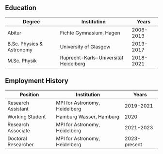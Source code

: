 ## Education

| Degree                          | Institution                               | Years      |
|---------------------------------|-------------------------------------------|------------|
| Abitur                          | Fichte Gymnasium, Hagen                   | 2006-2013  |
| B.Sc. Physics & Astronomy       | University of Glasgow                     | 2013-2017  |
| M.Sc. Physik                    | Ruprecht-Karls-Universität Heidelberg     | 2018-2021  |

## Employment History

| Position                        | Institution                               | Years      |
|---------------------------------|-------------------------------------------|------------|
| Research Assistant              | MPI for Astronomy, Heidelberg            | 2019-2021  |
| Working Student                 | Hamburg Wasser, Hamburg                   | 2020       |
| Research Associate              | MPI for Astronomy, Heidelberg            | 2021-2023  |
| Doctoral Researcher              | MPI for Astronomy, Heidelberg            | 2023-present |